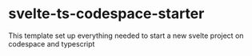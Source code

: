 # svelte-ts-codespace-starter
This template set up everything needed to start a new svelte project on codespace and typescript
